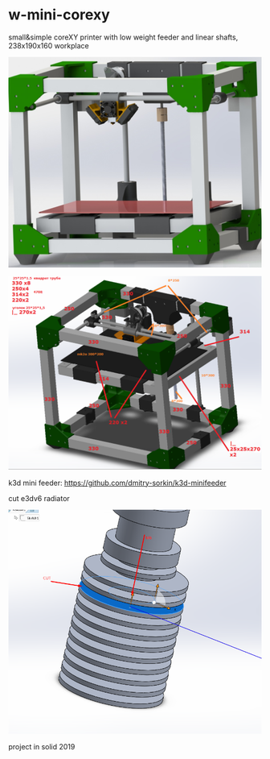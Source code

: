 # w-mini-corexy
small&amp;simple coreXY printer with low weight feeder and linear shafts, 238x190x160 workplace


![preview](https://github.com/whoim2/w-mini-corexy/blob/main/preview.JPG)

![sizes](https://github.com/whoim2/w-mini-corexy/blob/main/profile_sizes.png)

k3d mini feeder: https://github.com/dmitry-sorkin/k3d-minifeeder

cut e3dv6 radiator

![cut](https://github.com/whoim2/w-mini-corexy/blob/main/e3dv6_CUT.png)

project in solid 2019
